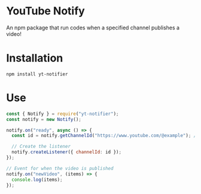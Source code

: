 # YouTube Notify

An npm package that run codes when a specified channel publishes a video!

# Installation

```
npm install yt-notifier
```

# Use

```javascript
const { Notify } = require("yt-notifier");
const notify = new Notify();

notify.on("ready", async () => {
  const id = notify.getChannelId("https://www.youtube.com/@example"); // Youtube channel url

  // Create the listener
  notify.createListener({ channelId: id });
});

// Event for when the video is published
notify.on("newVideo", (items) => {
  console.log(items);
});
```
